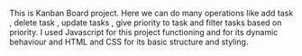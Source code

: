 This is Kanban Board project. Here we can do many operations like add task , delete task , update tasks , give priority to task and filter tasks based on priority. I used Javascript for this project functioning and for its dynamic behaviour and HTML and CSS for its basic structure and styling. 
